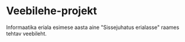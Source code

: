 # Veebilehe-projekt
Informaatika eriala esimese aasta aine "Sissejuhatus erialasse" raames tehtav veebileht.

